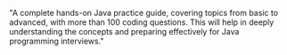 

"A complete hands-on Java practice guide, covering topics from basic to advanced, with more than 100 coding questions. This will help in deeply understanding the concepts and preparing effectively for Java programming interviews."
